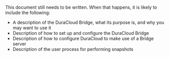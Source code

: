 This document still needs to be written. When that happens, it is likely to include the following:

* A description of the DuraCloud Bridge, what its purpose is, and why you may want to use it
* Description of how to set up and configure the DuraCloud Bridge
* Description of how to configure DuraCloud to make use of a Bridge server
* Description of the user process for performing snapshots